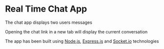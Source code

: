 <h1>Real Time Chat App</h1>
<p>The chat app displays two users messages</p>
<p>Opening the chat link in a new tab will display the current conversation</p>
<p>The app has been built using <a href="https://nodejs.org/en/ "/>Node.js</a>, <a href="https://expressjs.com/" />Express.js</a> and <a href="http://socket.io" />Socket.io</a> technologies</p>


